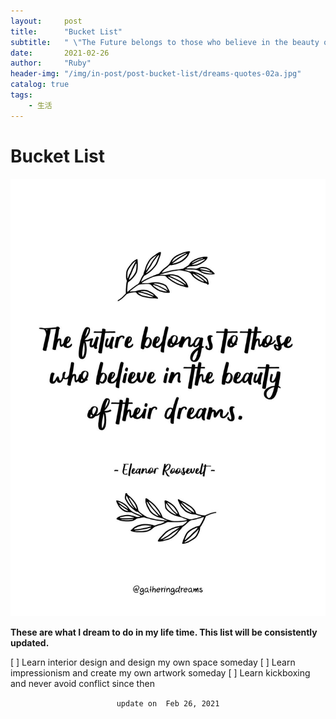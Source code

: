 ```yaml
---
layout:     post
title:      "Bucket List"
subtitle:   " \"The Future belongs to those who believe in the beauty of their dreams.\""
date:       2021-02-26
author:     "Ruby"
header-img: "/img/in-post/post-bucket-list/dreams-quotes-02a.jpg"
catalog: true
tags:
    - 生活
---
```




# Bucket List

![dream](/img/in-post/post-bucket-list/dreams-quotes-02a.jpg)

**These are what I dream to do in my life time. This list will be consistently updated.**

[ ] Learn interior design and design my own space someday
[ ] Learn impressionism and create my own artwork someday
[ ] Learn kickboxing and never avoid conflict since then

<p style="text-align: center;"> <code> update on  Feb 26, 2021 </code> </p>



 




